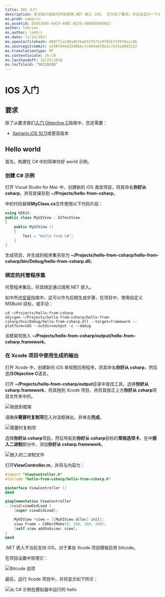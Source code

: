 ```yaml
---
title: IOS 入门
description: 本文档介绍如何开始使用.NET 嵌入 iOS。 它讨论了要求，并且会显示一个示例应用来演示如何将托管程序集绑定和 Xcode 项目中使用的输出。
ms.prod: xamarin
ms.assetid: D5453695-69C9-44BC-B226-5B86950956E2
author: lobrien
ms.author: laobri
ms.date: 11/14/2017
ms.openlocfilehash: 009772ac88ad57bab53fb71c9705b71f0f8acc8b
ms.sourcegitcommit: e268fd44422d0bbc7c944a678e2cc633a0493122
ms.translationtype: MT
ms.contentlocale: zh-CN
ms.lasthandoff: 10/25/2018
ms.locfileid: "50118280"
---
```

# <a name="getting-started-with-ios"></a>IOS 入门

## <a name="requirements"></a>要求

除了从要求我们[入门 Objective C](~/tools/dotnet-embedding/get-started/objective-c/index.md)指南中，您还需要：

* [Xamarin.iOS 10.11](https://visualstudio.microsoft.com/xamarin/)或更高版本

## <a name="hello-world"></a>Hello world

首先，构建在 C# 中的简单你好 world 示例。

### <a name="create-c-sample"></a>创建 C# 示例

打开 Visual Studio for Mac 中，创建新的 iOS 类库项目，将其命名**你好从 csharp**，并将其保存到 **~/Projects/hello-from-csharp**。

中的代码替换**MyClass.cs**文件使用以下代码片段：

```csharp
using UIKit;
public class MyUIView : UITextView
{
    public MyUIView ()
    {
        Text = "Hello from C#";
    }
}
```

生成项目，并生成的程序集另存为 **~/Projects/hello-from-csharp/hello-from-csharp/bin/Debug/hello-from-csharp.dll**。

### <a name="bind-the-managed-assembly"></a>绑定的托管程序集

托管程序集后，将其绑定通过调用.NET 嵌入。

如中所述[安装](~/tools/dotnet-embedding/get-started/install/install.md)指南中，这可以作为后期生成步骤，在项目中，使用自定义 MSBuild 目标，或手动：

```shell
cd ~/Projects/hello-from-csharp
objcgen ~/Projects/hello-from-csharp/hello-from-csharp/bin/Debug/hello-from-csharp.dll --target=framework --platform=iOS --outdir=output -c --debug
```

该框架将放入 **~/Projects/hello-from-csharp/output/hello-from-csharp.framework**。

### <a name="use-the-generated-output-in-an-xcode-project"></a>在 Xcode 项目中使用生成的输出

打开 Xcode 中，创建新的 iOS 单视图应用程序，将其命名**你好从 csharp**，然后选择**Objective C**语言。

打开 **~/Projects/hello-from-csharp/output**目录中查找工具，选择**你好从 csharp.framework**，将其拖到 Xcode 项目，并将其放正上方**你好从 csharp**项目文件夹中的。

![拖放到框架](ios-images/hello-from-csharp-ios-drag-drop-framework.png)

请确保**需要时复制项**签入对话框弹出，并单击**完成**。

![需要时复制项](ios-images/hello-from-csharp-ios-copy-items-if-needed.png)

选择**你好从 csharp**项目，然后导航到**你好从 csharp**目标的**常规选项卡**。在中**嵌入二进制**部分中，添加**你好从 csharp.framework**。

![嵌入的二进制文件](ios-images/hello-from-csharp-ios-embedded-binaries.png)

打开**ViewController.m**，并将与内容为：

```objective-c
#import "ViewController.h"
#include "hello-from-csharp/hello-from-csharp.h"

@interface ViewController ()
@end

@implementation ViewController
- (void)viewDidLoad {
    [super viewDidLoad];

    MyUIView *view = [[MyUIView alloc] init];
    view.frame = CGRectMake(0, 200, 200, 200);
    [self.view addSubview: view];
}
@end
```

.NET 嵌入不当前支持 iOS，对于某些 Xcode 项目模板启用 bitcode。 

在项目设置中禁用它：

![Bitcode 选项](../../images/ios-bitcode-option.png)

最后，运行 Xcode 项目中，并将显示如下所示：

![从 C# 示例在模拟器中运行的 hello](ios-images/hello-from-csharp-ios.png)
